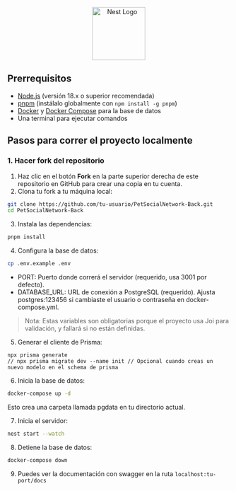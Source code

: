 <p align="center">
  <a href="http://nestjs.com/" target="blank"><img src="https://nestjs.com/img/logo-small.svg" width="120" alt="Nest Logo" /></a>
</p>

[circleci-image]: https://img.shields.io/circleci/build/github/nestjs/nest/master?token=abc123def456
[circleci-url]: https://circleci.com/gh/nestjs/nest

## Prerrequisitos

- [Node.js](https://nodejs.org/) (versión 18.x o superior recomendada)
- [pnpm](https://pnpm.io/) (instálalo globalmente con `npm install -g pnpm`)
- [Docker](https://www.docker.com/) y [Docker Compose](https://docs.docker.com/compose/) para la base de datos
- Una terminal para ejecutar comandos

## Pasos para correr el proyecto localmente

### 1. Hacer fork del repositorio

1. Haz clic en el botón **Fork** en la parte superior derecha de este repositorio en GitHub para crear una copia en tu cuenta.
2. Clona tu fork a tu máquina local:
```bash
git clone https://github.com/tu-usuario/PetSocialNetwork-Back.git
cd PetSocialNetwork-Back
```
3. Instala las dependencias:
```bash
pnpm install
```
4. Configura la base de datos:
```bash
cp .env.example .env
```

- PORT: Puerto donde correrá el servidor (requerido, usa 3001 por defecto).
- DATABASE_URL: URL de conexión a PostgreSQL (requerido). Ajusta postgres:123456 si cambiaste el usuario o contraseña en docker-compose.yml.
> Nota: Estas variables son obligatorias porque el proyecto usa Joi para validación, y fallará si no están definidas.

5. Generar el cliente de Prisma:
```
npx prisma generate
// npx prisma migrate dev --name init // Opcional cuando creas un nuevo modelo en el schema de prisma
```

6. Inicia la base de datos:
```bash
docker-compose up -d
```
Esto crea una carpeta llamada pgdata en tu directorio actual.

7. Inicia el servidor:
```bash
nest start --watch
```
8. Detiene la base de datos:
```bash
docker-compose down
```
9. Puedes ver la documentación con swagger en la ruta `localhost:tu-port/docs`